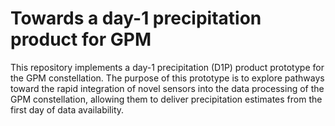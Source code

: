 # Towards a day-1 precipitation product for GPM

This repository implements a day-1 precipitation (D1P) product prototype for the GPM constellation. The purpose of this prototype is to explore pathways toward the rapid integration of novel sensors into the data processing of the GPM constellation, allowing them to deliver precipitation estimates from the first day of data availability.
